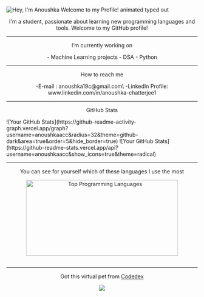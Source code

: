 #
<img src="https://readme-typing-svg.demolab.com?font=Operator+Mono&size=37&duration=2800&pause=2000&color=FAFAFA&center=true&vCenter=true&width=940&height=50&lines=Hello%2C+ my+name+is+Anoushka+Chatterjee!" align="middle" alt="Hey, I'm Anoushka Welcome to my Profile! animated typed out">

<p align="center">
I'm a student, passionate about learning new programming languages and tools. Welcome to my GitHub profile!
</p>
<hr>
<p align="center">
  I’m currently working on
</p>
<div align="center">
- Machine Learning projects
- DSA
- Python  
</div>
<hr>
<p align="center">
   How to reach me
</p>
<div align="center">
  -E-mail : anoushka19c@gmail.com\
  -LinkedIn Profile: www.linkedin.com/in/anoushka-chatterjee1
</div>
<hr>
<p align="center">
  GitHub Stats
</p>
<div>
![Your GitHub Stats](https://github-readme-activity-graph.vercel.app/graph?username=anoushkaacc&radius=32&theme=github-dark&area=true&order=5&hide_border=true)
![Your GitHub Stats](https://github-readme-stats.vercel.app/api?username=anoushkaacc&show_icons=true&theme=radical)
</div>
<hr>
<p align="center">
  You can see for yourself which of these languages I use the most
</p>
<div align="center">
  <img src="https://github-readme-stats.vercel.app/api/top-langs/?username=anoushkaacc&theme=tokyonight" width="400" height="200" alt="Top Programming Languages">
</div>
<br>
<hr>
<p align="center">
  Got this virtual pet from <a href="https://www.codedex.io/@Anoushkaacc">Codedex</a>
</p>
<div align="center" display="flex">
 <a href="https://www.codedex.io/@anoushkaacc/30-nites-of-code"><img src="https://www.codedex.io/images/code-nights/baby-neutral-dragon.gif"></a>
</div>
